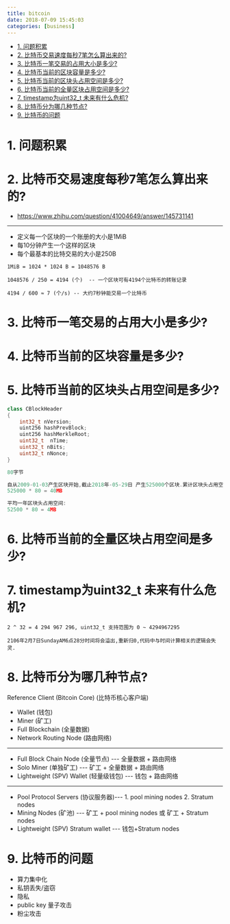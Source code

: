 ```yaml
---
title: bitcoin
date: 2018-07-09 15:45:03
categories: [business]
---
```



<!-- TOC -->

- [1. 问题积累](#1-问题积累)
- [2. 比特币交易速度每秒7笔怎么算出来的?](#2-比特币交易速度每秒7笔怎么算出来的)
- [3. 比特币一笔交易的占用大小是多少?](#3-比特币一笔交易的占用大小是多少)
- [4. 比特币当前的区块容量是多少?](#4-比特币当前的区块容量是多少)
- [5. 比特币当前的区块头占用空间是多少?](#5-比特币当前的区块头占用空间是多少)
- [6. 比特币当前的全量区块占用空间是多少?](#6-比特币当前的全量区块占用空间是多少)
- [7. timestamp为uint32_t 未来有什么危机?](#7-timestamp为uint32_t-未来有什么危机)
- [8. 比特币分为哪几种节点?](#8-比特币分为哪几种节点)
- [9. 比特币的问题](#9-比特币的问题)

<!-- /TOC -->


<a id="markdown-1-问题积累" name="1-问题积累"></a>
# 1. 问题积累


<a id="markdown-2-比特币交易速度每秒7笔怎么算出来的" name="2-比特币交易速度每秒7笔怎么算出来的"></a>
# 2. 比特币交易速度每秒7笔怎么算出来的?

* https://www.zhihu.com/question/41004649/answer/145731141

---
* 定义每一个区块的一个账册的大小是1MiB
* 每10分钟产生一个这样的区块
* 每个最基本的比特交易的大小是250B

```
1MiB = 1024 * 1024 B = 1048576 B

1048576 / 250 = 4194 (个)  -- 一个区块可有4194个比特币的转账记录

4194 / 600 ≈ 7 (个/s) -- 大约7秒钟能交易一个比特币
```

<a id="markdown-3-比特币一笔交易的占用大小是多少" name="3-比特币一笔交易的占用大小是多少"></a>
# 3. 比特币一笔交易的占用大小是多少?

<a id="markdown-4-比特币当前的区块容量是多少" name="4-比特币当前的区块容量是多少"></a>
# 4. 比特币当前的区块容量是多少? 

<a id="markdown-5-比特币当前的区块头占用空间是多少" name="5-比特币当前的区块头占用空间是多少"></a>
# 5. 比特币当前的区块头占用空间是多少?

```c++
class CBlockHeader
{
    int32_t nVersion;
    uint256 hashPrevBlock;
    uint256 hashMerkleRoot;
    uint32_t  nTime;
    uint32_t nBits;
    uint32_t nNonce;
}

80字节

自从2009-01-03产生区块开始,截止2018年-05-29日 产生525000个区块.累计区块头占用空间:
525000 * 80 = 40MB

平均一年区块头占用空间:
52500 * 80 = 4MB
```

<a id="markdown-6-比特币当前的全量区块占用空间是多少" name="6-比特币当前的全量区块占用空间是多少"></a>
# 6. 比特币当前的全量区块占用空间是多少?

<a id="markdown-7-timestamp为uint32_t-未来有什么危机" name="7-timestamp为uint32_t-未来有什么危机"></a>
# 7. timestamp为uint32_t 未来有什么危机?

```
2 ^ 32 = 4 294 967 296, uint32_t 支持范围为 0 ~ 4294967295

2106年2月7日SundayAM6点28分时间将会溢出,重新归0,代码中与时间计算相关的逻辑会失灵.
```

<a id="markdown-8-比特币分为哪几种节点" name="8-比特币分为哪几种节点"></a>
# 8. 比特币分为哪几种节点?


Reference Client (Bitcoin Core) (比特币核心客户端)
* Wallet (钱包)
* Miner (矿工)
* Full Blockchain (全量数据)
* Network Routing Node (路由网络)

---

* Full Block Chain Node (全量节点) --- 全量数据 +  路由网络
* Solo Miner (单独矿工) --- 矿工 + 全量数据 + 路由网络
* Lightweight (SPV) Wallet (轻量级钱包) --- 钱包 + 路由网络

---

* Pool Protocol Servers (协议服务器)--- 1. pool mining nodes 2. Stratum nodes
* Mining Nodes (矿池) --- 矿工 + pool mining nodes 或 矿工 + Stratum nodes
* Lightweight (SPV) Stratum wallet --- 钱包+Stratum nodes

<a id="markdown-9-比特币的问题" name="9-比特币的问题"></a>
# 9. 比特币的问题

* 算力集中化
* 私钥丢失/盗窃
* 隐私
* public key 量子攻击
* 粉尘攻击
